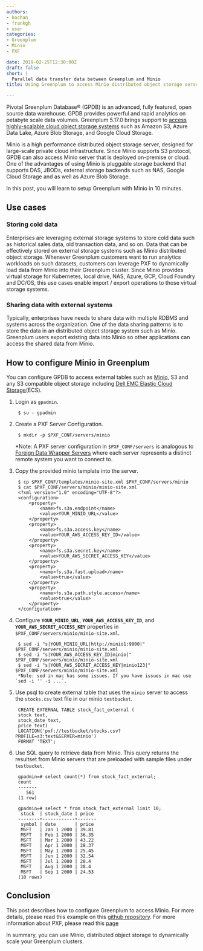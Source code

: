 ```yaml
---
authors:
- kochan
- frankgh
- user
categories:
- Greenplum
- Minio
- PXF

date: 2019-02-25T12:30:00Z
draft: false
short: |
  Parallel data transfer data between Greenplum and Minio
title: Using Greenplum to access Minio distributed object storage server

---
```

Pivotal Greenplum Database® (GPDB) is an advanced, fully featured, open source data warehouse. GPDB provides powerful and rapid analytics on petabyte scale data volumes. Greenplum 5.17.0 brings support to [access highly-scalable cloud object storage systems](https://gpdb.docs.pivotal.io/latest/pxf/access_objstore.html) such as Amazon S3, Azure Data Lake, Azure Blob Storage, and Google Cloud Storage.

Minio is a high performance distributed object storage server, designed for
large-scale private cloud infrastructure. Since Minio supports S3 protocol, GPDB can also access Minio server that is deployed on-premise or cloud. One of the advantages of using Minio is pluggable storage backend that supports DAS, JBODs, external storage backends such as NAS, Google Cloud Storage and as well as Azure Blob Storage.

In this post, you will learn to setup Greenplum with Minio in 10 minutes.  

## Use cases
### Storing cold data

Enterprises are leveraging external storage systems to store cold data such as
historical sales data, old transaction data, and so on.  Data that can be effectively
stored on external storage systems such as Minio distributed object storage.
Whenever Greenplum customers want to run analytics workloads on such datasets,
customers can leverage PXF to dynamically load data from Minio into their Greenplum cluster.
Since Minio provides virtual storage for Kubernetes, local drive, NAS, Azure, GCP,
Cloud Foundry and DC/OS, this use cases enable import / export operations to those
virtual storage systems.

### Sharing data with external systems

Typically, enterprises have needs to share data with multiple RDBMS and systems across the organization. One of the data sharing patterns is to store the data in an distributed object storage system such as Minio.  Greenplum users export existing data into Minio so other applications can access the shared data from Minio.


## How to configure Minio in Greenplum
You can configure GPDB to access external tables such as [Minio](https://docs.pivotal.io/partners/minio-greenplum/index.html), S3 and any S3 compatible object storage including [Dell EMC Elastic Cloud Storage](https://www.dellemc.com/en-us/storage/ecs/index.htm)(ECS).

1. Login as `gpadmin`.

        $ su - gpadmin

2. Create a PXF Server Configuration.

        $ mkdir -p $PXF_CONF/servers/minio
    *Note: A PXF server configuration in `$PXF_CONF/servers` is analogous to [Foreign Data Wrapper Servers](https://www.postgresql.org/docs/9.4/postgres-fdw.html) where each server represents a distinct remote system you want to connect to.

3. Copy the provided minio template into the server.

        $ cp $PXF_CONF/templates/minio-site.xml $PXF_CONF/servers/minio
        $ cat $PXF_CONF/servers/minio/minio-site.xml
        <?xml version="1.0" encoding="UTF-8"?>
        <configuration>
            <property>
                <name>fs.s3a.endpoint</name>
                <value>YOUR_MINIO_URL</value>
            </property>
            <property>
                <name>fs.s3a.access.key</name>
                <value>YOUR_AWS_ACCESS_KEY_ID</value>
            </property>
            <property>
                <name>fs.s3a.secret.key</name>
                <value>YOUR_AWS_SECRET_ACCESS_KEY</value>
            </property>
            <property>
                <name>fs.s3a.fast.upload</name>
                <value>true</value>
            </property>
            <property>
                <name>fs.s3a.path.style.access</name>
                <value>true</value>
            </property>
        </configuration>

4. Configure **`YOUR_MINIO_URL`**, **`YOUR_AWS_ACCESS_KEY_ID`**, and **`YOUR_AWS_SECRET_ACCESS_KEY`** properties in `$PXF_CONF/servers/minio/minio-site.xml`.

        $ sed -i "s|YOUR_MINIO_URL|http://minio1:9000|" $PXF_CONF/servers/minio/minio-site.xml
        $ sed -i "s|YOUR_AWS_ACCESS_KEY_ID|minio|" $PXF_CONF/servers/minio/minio-site.xml
        $ sed -i "s|YOUR_AWS_SECRET_ACCESS_KEY|minio123|" $PXF_CONF/servers/minio/minio-site.xml
        *Note: sed in mac has some issues. If you have issues in mac use `sed -i '' -i ...`.

5. Use psql to create external table that uses the `minio` server to access the `stocks.csv` text file in our minio `testbucket`.

        CREATE EXTERNAL TABLE stock_fact_external (
        stock text,
        stock_date text,
        price text)
        LOCATION('pxf://testbucket/stocks.csv?PROFILE=s3:text&SERVER=minio')
        FORMAT 'TEXT';

6. Use SQL query to retrieve data from Minio. This query returns the resultset from Minio
servers that are preloaded with sample files under `testbucket`.

        gpadmin=# select count(*) from stock_fact_external;
        count
        -------
           561
        (1 row)

        gpadmin=# select * from stock_fact_external limit 10;
         stock  | stock_date | price
        --------+------------+-------
         symbol | date       | price
         MSFT   | Jan 1 2000 | 39.81
         MSFT   | Feb 1 2000 | 36.35
         MSFT   | Mar 1 2000 | 43.22
         MSFT   | Apr 1 2000 | 28.37
         MSFT   | May 1 2000 | 25.45
         MSFT   | Jun 1 2000 | 32.54
         MSFT   | Jul 1 2000 | 28.4
         MSFT   | Aug 1 2000 | 28.4
         MSFT   | Sep 1 2000 | 24.53
        (10 rows)


## Conclusion
This post describes how to configure Greenplum to access Minio. For more details, please read this example on this [github repository](https://github.com/kongyew/greenplum-pxf-examples/tree/master/usecase8). For more information about PXF, please read this [page](https://gpdb.docs.pivotal.io/latest/pxf/objstore_cfg.html)

In summary, you can use Minio, distributed object storage to dynamically scale your Greenplum clusters.
